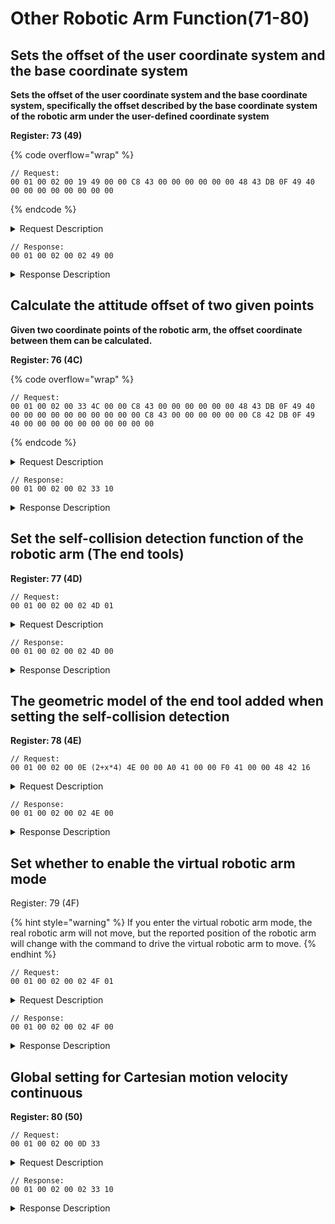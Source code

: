 # Other Robotic Arm Function(71-80)

## Sets the offset of the user coordinate system and the base coordinate system

**Sets the offset of the user coordinate system and the base coordinate system, specifically the offset described by the base coordinate system of the robotic arm under the user-defined coordinate system**

**Register: 73 (49)**

{% code overflow="wrap" %}
```
// Request:
00 01 00 02 00 19 49 00 00 C8 43 00 00 00 00 00 00 48 43 DB 0F 49 40 00 00 00 00 00 00 00 00    
```
{% endcode %}

<details>

<summary>Request Description</summary>

```
//00 01    U16, Transaction ID
//00 02    U16, Protocol Identifier
//00 19    U16, Length 
//49       U8, Register
//00 00 C8 43	fp32, Cartesian offset X=400mm
//00 00 00 00	fp32, Cartesian offset Y=0
//00 00 48 43	fp32, Cartesian offset Z=200mm
//DB 0F 49 40	fp32, Cartesian offset Roll=πrad
//00 00 00 00	fp32, Cartesian offset Pitch=0
//00 00 00 00	fp32, Cartesian offset Yaw=0
```

</details>

```
// Response:
00 01 00 02 00 02 49 00
```

<details>

<summary>Response Description</summary>

```
//00 01    U16, Transaction ID
//00 02    U16, Protocol Identifier
//00 02    U16, Length 
//49       U8, Register
//00       U8, State
```

</details>







## Calculate the attitude offset of two given points

**Given two coordinate points of the robotic arm, the offset coordinate between them can be calculated.**

**Register: 76 (4C)**

{% code overflow="wrap" %}
```
// Request:
00 01 00 02 00 33 4C 00 00 C8 43 00 00 00 00 00 00 48 43 DB 0F 49 40 00 00 00 00 00 00 00 00 00 00 C8 43 00 00 00 00 00 00 C8 42 DB 0F 49 40 00 00 00 00 00 00 00 00 00 00   
```
{% endcode %}

<details>

<summary>Request Description</summary>

```
//00 01    U16, Transaction ID
//00 02    U16, Protocol Identifier
//00 33    U16, Length 
//4C       U8, Register
//00 00 C8 43	fp32, X=400
//00 00 00 00	fp32, Y=0
//00 00 48 43	fp32, Z=200
//DB 0F 49 40	fp32, Roll=π
//00 00 00 00	fp32, Pitch=0
//00 00 00 00	fp32, Yaw=0
//00 00 C8 43	fp32, X=400
//00 00 00 00	fp32, Y=0
//00 00 C8 42	fp32, Z=100
//DB 0F 49 40	fp32, Roll=π
//00 00 00 00	fp32, Pitch=0
//00 00 00 00	fp32, Yaw=0
//00	fp32, 
Representation of input pose:
0 : RPY（Roll,Pitch,Yaw）
1 : axial angle（Rx,Ry,Rz）

//00	fp32, 
Representation of output pose:
0 : RPY（Roll,Pitch,Yaw）
1 : axial angle（Rx,Ry,Rz）
```

</details>

```
// Response:
00 01 00 02 00 02 33 10
```

<details>

<summary>Response Description</summary>

```
//00 01    U16, Transaction ID
//00 02    U16, Protocol Identifier
//00 1A    U16, Length 
//4C       U8, Register
//00       U8, State
//00 00 00 00	fp32, Cartesian offset X=0
//00 00 00 00	fp32, Cartesian offset Y=0
//00 00 C8 C2	fp32, Cartesian offset Z=-100mm
//00 00 80 99	fp32, Cartesian offset Roll=-0
//00 00 00 80	fp32, Cartesian offset Pitch=-0
//00 00 00 00	fp32, Cartesian offset Yaw=0
```

</details>





## Set the self-collision detection function of the robotic arm (The end tools)

**Register: 77 (4D)**

```
// Request:
00 01 00 02 00 02 4D 01  
```

<details>

<summary>Request Description</summary>

```
//00 01    U16, Transaction ID
//00 02    U16, Protocol Identifier
//00 02    U16, Length 
//40       U8, Register
//01       U8, 
0: turn off self-collision detection
1: turn on self-collision detection
```

</details>

```
// Response:
00 01 00 02 00 02 4D 00
```

<details>

<summary>Response Description</summary>

```
//00 01    U16, Transaction ID
//00 02    U16, Protocol Identifier
//00 02    U16, Length 
//4D       U8, Register
//00       U8, State
```

</details>





## The geometric model of the end tool added when setting the self-collision detection

**Register: 78 (4E)**

```
// Request:
00 01 00 02 00 0E (2+x*4) 4E 00 00 A0 41 00 00 F0 41 00 00 48 42 16 
```

<details>

<summary>Request Description</summary>

<pre data-overflow="wrap"><code>//00 01    U16, Transaction ID
//00 02    U16, Protocol Identifier
//00 0E    U16, Length((2+x*4)) 
//4E       U8, Register
<strong>//00 00 A0 41    
</strong>//00 00 F0 41
//00 00 48 42    3*fp32,
Parameter 1 (The end tool is a cuboid)
x=20,y=30,z=50
Additional definition parameter area: x maximum is 6, the actual length depends on the number of parameters required by the tool type definition. 
If there is no parameter, there is no data here.

End tool type:
1) Custom detection model (additional parameters are required):
*Cylinder:
Additional definition parameters are: 
radius (mm), height (mm)
*Cuboid:
Additional definition parameters are: 
length[x(mm)] ,width[y(mm)], height[z(mm)] consistent with the direction of the default TCP coordinate system.

2) Supported detection models (no need to define additional parameters):
No end tool, xArm gripper, xArm vacuum gripper, xArm BIO gripper, Robotiq 2F-85 gripper, Robotiq 2F-140 gripper.
<strong>
</strong>//16    U8, 
Parameter 2 
(end tool type number = 22)
End tool type number:
1)Custom detection models (additional parameters are required):
Cylinder: 21
Cuboid: 22
2) Supported detection models (no need to define additional parameters):
No end tools: 0
xArm gripper: 1
xArm vacuum gripper: 2
xArm BIO gripper: 3
Robotiq 2F-85 gripper: 4
Robotiq 2F-140 gripper: 5
</code></pre>

</details>

```
// Response:
00 01 00 02 00 02 4E 00
```

<details>

<summary>Response Description</summary>

```
//00 01    U16, Transaction ID
//00 02    U16, Protocol Identifier
//00 02    U16, Length 
//4E       U8, Register
//00       U8, State
```

</details>





## Set whether to enable the virtual robotic arm mode

Register: 79 (4F)

{% hint style="warning" %}
If you enter the virtual robotic arm mode, the real robotic arm will not move, but the reported position of the robotic arm will change with the command to drive the virtual robotic arm to move.
{% endhint %}

```
// Request:
00 01 00 02 00 02 4F 01
```

<details>

<summary>Request Description</summary>

```
//00 01    U16, Transaction ID
//00 02    U16, Protocol Identifier
//00 02    U16, Length 
//4F       U8, Register
//01       U8,
0: the real robotic arm mode
1: the virtual robotic arm mode
```

</details>

```
// Response:
00 01 00 02 00 02 4F 00
```

<details>

<summary>Response Description</summary>

```
//00 01    U16, Transaction ID
//00 02    U16, Protocol Identifier
//00 02    U16, Length 
//4F       U8, Register
//00       U8, State
```

</details>





## Global setting for Cartesian motion velocity continuous

**Register: 80 (50)**

```
// Request:
00 01 00 02 00 0D 33  
```

<details>

<summary>Request Description</summary>

```
//00 01    U16, Transaction ID
//00 02    U16, Protocol Identifier
//00 02    U16, Length 
//32       U8, Register
```

</details>

```
// Response:
00 01 00 02 00 02 33 10
```

<details>

<summary>Response Description</summary>

```
//00 01    U16, Transaction ID
//00 02    U16, Protocol Identifier
//00 02    U16, Length 
//33       U8, Register
//10       U8, State
```

</details>









